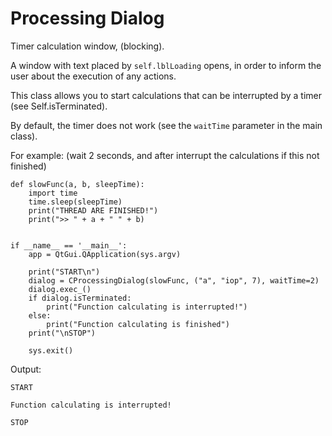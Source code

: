 # Processing Dialog

Timer calculation window, (blocking).

A window with text placed by `self.lblLoading` opens, in order to inform the user about the execution of any actions.

This class allows you to start calculations that can be interrupted by a timer (see Self.isTerminated).

By default, the timer does not work (see the `waitTime` parameter in the main class).


For example: (wait 2 seconds, and after interrupt the calculations if this not finished)
```
def slowFunc(a, b, sleepTime):
    import time
    time.sleep(sleepTime)
    print("THREAD ARE FINISHED!")
    print(">> " + a + " " + b)


if __name__ == '__main__':
    app = QtGui.QApplication(sys.argv)

    print("START\n")
    dialog = CProcessingDialog(slowFunc, ("a", "iop", 7), waitTime=2)
    dialog.exec_()
    if dialog.isTerminated:
        print("Function calculating is interrupted!")
    else:
        print("Function calculating is finished")
    print("\nSTOP")

    sys.exit()
```
Output:
```
START

Function calculating is interrupted!

STOP
```